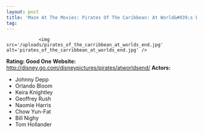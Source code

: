 ```yaml
---
layout: post
title: 'Maze At The Movies: Pirates Of The Caribbean: At World&#039;s End'
tag: 
---
```



                <img src='/uploads/pirates_of_the_carribbean_at_worlds_end.jpg' alt='pirates_of_the_carribbean_at_worlds_end.jpg' />
<p><strong>Rating: Good One</strong>
<strong>Website: </strong><a href="http://disney.go.com/disneypictures/pirates/atworldsend/"><a href="http://disney.go.com/disneypictures/pirates/atworldsend/">http://disney.go.com/disneypictures/pirates/atworldsend/</a></a>
<strong>Actors:</strong></p>
<ul>
    <li>Johnny Depp</li>
    <li>Orlando Bloom</li>
    <li>Keira Knightley</li>
    <li>Geoffrey Rush</li>
    <li>Naomie Harris</li>
    <li>Chow Yun-Fat</li>
    <li>Bill Nighy</li>
    <li>Tom Hollander</li>
</ul>
            
